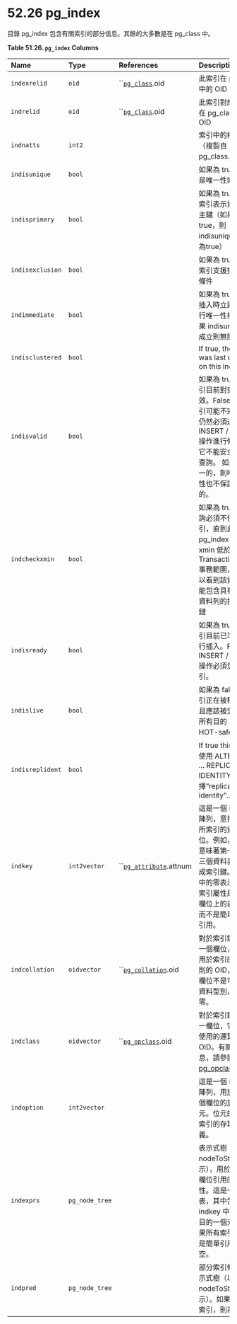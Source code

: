 # 52.26 pg\_index

目錄 pg\_index 包含有關索引的部分信息。其餘的大多數是在 pg\_class 中。

**Table 51.26. `pg_index` Columns**

| Name | Type | References | Description |
| :--- | :--- | :--- | :--- |
| `indexrelid` | `oid` | \`\`[`pg_class`](pg_class.md).oid | 此索引在 pg\_class 中的 OID |
| `indrelid` | `oid` | \`\`[`pg_class`](pg_class.md).oid | 此索引對應資料表在 pg\_class 中的 OID |
| `indnatts` | `int2` |   | 索引中的欄位數（複製自 pg\_class.relnatts） |
| `indisunique` | `bool` |   | 如果為 true，則這是唯一性索引 |
| `indisprimary` | `bool` |   | 如果為 true，則此索引表示資料表的主鍵（如果為 true，則 indisunique 應始終為true） |
| `indisexclusion` | `bool` |   | 如果為 true，則此索引支援排除限制條件 |
| `indimmediate` | `bool` |   | 如果為 true，則在插入時立即強制執行唯一性檢查（如果 indisunique 不成立則無關緊要） |
| `indisclustered` | `bool` |   | If true, the table was last clustered on this index |
| `indisvalid` | `bool` |   | 如果為 true，則索引目前對查詢有效。False 意味著索引可能不完整：它仍然必須通過 INSERT / UPDATE 操作進行修改，但它不能安全地用於查詢。 如果它是唯一的，則唯一性屬性也不保證是真的。 |
| `indcheckxmin` | `bool` |   | 如果為 true，則查詢必須不使用索引，直到此 pg\_index 資料列的 xmin 低於其 TransactionXmin 事務範圍，因為可以看到該資料表可能包含具有不相容資料列的損壞 HOT 鏈 |
| `indisready` | `bool` |   | 如果為 true，則索引目前已準備好進行插入。False 表示 INSERT / UPDATE 操作必須忽略索引。 |
| `indislive` | `bool` |   | 如果為 false，則索引正在被移除，並且應該被忽略用於所有目的（包括 HOT-safety 決策） |
| `indisreplident` | `bool` |   | If true this index 已使用 ALTER TABLE ... REPLICA IDENTITY 選擇“replica identity”... |
| `indkey` | `int2vector` | \`\`[`pg_attribute`](pg_attribute.md).attnum | 這是一個 indnatts 陣列，意指此索引所索引的資料表欄位。例如，值為 1 3 意味著第一個和第三個資料表欄位構成索引鍵。此陣列中的零表示相應的索引屬性是資料表欄位上的表示式，而不是簡單的欄位引用。 |
| `indcollation` | `oidvector` | \`\`[`pg_collation`](pg_collation.md).oid | 對於索引鍵中的每一個欄位，它包含用於索引的排序規則的 OID，如果該欄位不是可合併的資料型別，則為零。 |
| `indclass` | `oidvector` | \`\`[`pg_opclass`](pg_opclass.md).oid | 對於索引鍵中的每一欄位，它包含要使用的運算子類的 OID。有關詳細訊息，請參閱 [pg\_opclass](pg_opclass.md)。 |
| `indoption` | `int2vector` |   | 這是一個 indnatts 陣列，用於儲存每個欄位的旗標位元。位元的意義由索引的存取方法定義。 |
| `indexprs` | `pg_node_tree` |   | 表示式樹（以 nodeToString\(\) 表示），用於不是簡單欄位引用的索引屬性。這是一個列表，其中包含 indkey 中每個零項目的一個元素。如果所有索引屬性都是簡單引用，則為空。 |
| `indpred` | `pg_node_tree` |   | 部分索引條件的表示式樹（以 nodeToString\(\) 表示）。如果不是部分索引，則為空。 |

